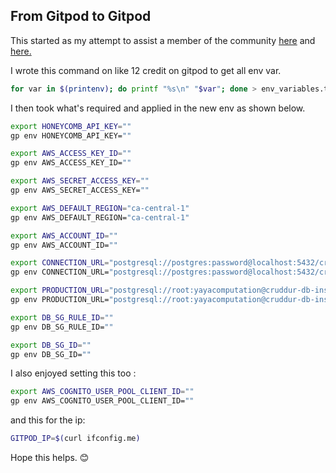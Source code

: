 
## From Gitpod to Gitpod

This started as my attempt to assist a member of the community [here](../assets/week6-7/4-bin-refacor/Thread/1-discord-env-var-1.png) and [here.](../assets/week6-7/4-bin-refacor/Thread/2-discord-env-var.png)

I wrote this command on like 12 credit on gitpod to get all env var.
```bash
for var in $(printenv); do printf "%s\n" "$var"; done > env_variables.txt 
```

I then took what's required and applied in the new env as shown below.

```bash
export HONEYCOMB_API_KEY=""
gp env HONEYCOMB_API_KEY=""

export AWS_ACCESS_KEY_ID=""
gp env AWS_ACCESS_KEY_ID=""

export AWS_SECRET_ACCESS_KEY=""
gp env AWS_SECRET_ACCESS_KEY=""

export AWS_DEFAULT_REGION="ca-central-1"
gp env AWS_DEFAULT_REGION="ca-central-1"

export AWS_ACCOUNT_ID=""
gp env AWS_ACCOUNT_ID=""

export CONNECTION_URL="postgresql://postgres:password@localhost:5432/cruddur"
gp env CONNECTION_URL="postgresql://postgres:password@localhost:5432/cruddur"

export PRODUCTION_URL="postgresql://root:yayacomputation@cruddur-db-instance.cnhihd0duf8p.ca-central-1.rds.amazonaws.com:5432/cruddur"
gp env PRODUCTION_URL="postgresql://root:yayacomputation@cruddur-db-instance.cnhihd0duf8p.ca-central-1.rds.amazonaws.com:5432/cruddur"

export DB_SG_RULE_ID=""
gp env DB_SG_RULE_ID=""

export DB_SG_ID=""
gp env DB_SG_ID=""
```

I also enjoyed setting this too :

```bash
export AWS_COGNITO_USER_POOL_CLIENT_ID=""
gp env AWS_COGNITO_USER_POOL_CLIENT_ID=""
```

and this for the ip:

```bash
GITPOD_IP=$(curl ifconfig.me)
```

Hope this helps. :blush: